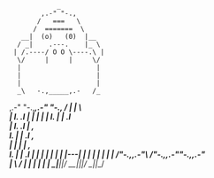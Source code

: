                 _
            ,.-" "-.,
           /   ===   \
          /  =======  \
       __|  (o)   (0)  |__      
      / _|    .---.    |_ \         
     | /.----/ O O \----.\ |       
      \/     |     |     \/        
      |                   |            
      |                   |           
      |                   |          
      _\   -.,_____,.-   /_         
  ,.-"  "-.,_________,.-"  "-.,
 /          |       |          \  
|           l.     .l           | 
|            |     |            |
l.           |     |           .l             
 |           l.   .l           | \,     
 l.           |   |           .l   \,    
  |           |   |           |      \,  
  l.          |   |          .l        |
   |          |   |          |         |
   |          |---|          |         |
   |          |   |          |         |
   /"-.,__,.-"\   /"-.,__,.-"\"-.,_,.-"\
  |            \ /            |         |
  |             |             |         |
   \__|__|__|__/ \__|__|__|__/ \_|__|__/ 
